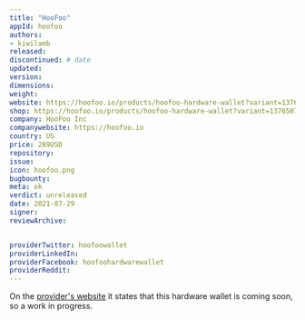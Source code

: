 ```yaml
---
title: "HooFoo"
appId: hoofoo
authors:
- kiwilamb
released: 
discontinued: # date
updated:
version:
dimensions: 
weight: 
website: https://hoofoo.io/products/hoofoo-hardware-wallet?variant=13765070225526
shop: https://hoofoo.io/products/hoofoo-hardware-wallet?variant=13765070225526
company: HooFoo Inc
companywebsite: https://hoofoo.io
country: US
price: 289USD
repository: 
issue:
icon: hoofoo.png
bugbounty:
meta: ok
verdict: unreleased
date: 2021-07-29
signer:
reviewArchive:


providerTwitter: hoofoowallet
providerLinkedIn: 
providerFacebook: hoofoohardwarewallet
providerReddit: 
---
```


On the [provider's website](https://hoofoo.io/products/hoofoo-hardware-wallet?variant=13765070225526) it states that this hardware wallet is coming soon, so a work in progress.